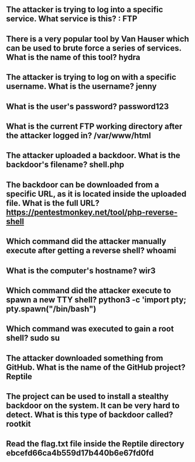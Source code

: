 ## The attacker is trying to log into a specific service. What service is this? : **FTP**
## There is a very popular tool by Van Hauser which can be used to brute force a series of services. What is the name of this tool? **hydra**
## The attacker is trying to log on with a specific username. What is the username? **jenny**
## What is the user's password? **password123**
## What is the current FTP working directory after the attacker logged in? **/var/www/html**
## The attacker uploaded a backdoor. What is the backdoor's filename? **shell.php**
## The backdoor can be downloaded from a specific URL, as it is located inside the uploaded file. What is the full URL? **https://pentestmonkey.net/tool/php-reverse-shell**
## Which command did the attacker manually execute after getting a reverse shell? **whoami**
## What is the computer's hostname? **wir3**
## Which command did the attacker execute to spawn a new TTY shell? **python3 -c 'import pty; pty.spawn("/bin/bash")**
## Which command was executed to gain a root shell? **sudo su**
## The attacker downloaded something from GitHub. What is the name of the GitHub project? **Reptile**
## The project can be used to install a stealthy backdoor on the system. It can be very hard to detect. What is this type of backdoor called? **rootkit**
## Read the flag.txt file inside the Reptile directory **ebcefd66ca4b559d17b440b6e67fd0fd**
